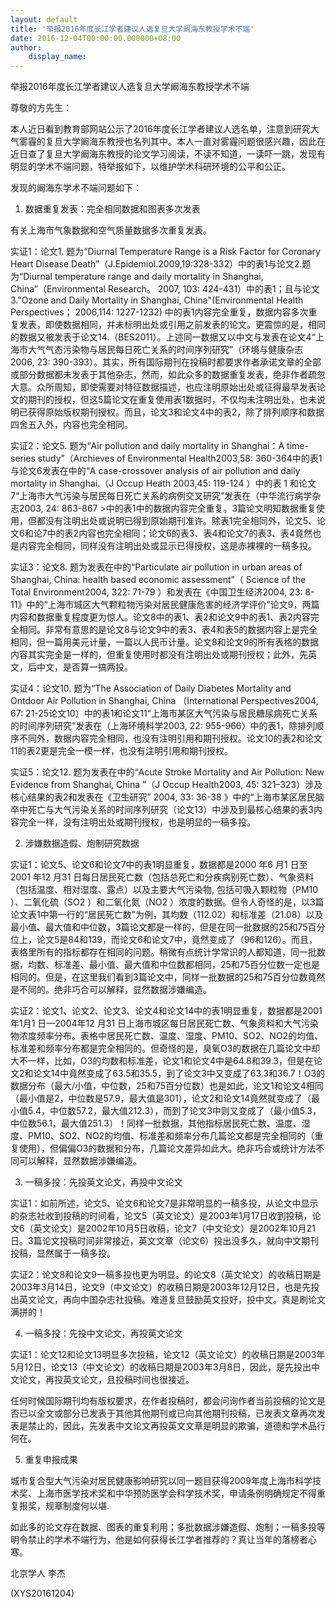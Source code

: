 ```yaml
---
layout: default
title: '举报2016年度长江学者建议人选复旦大学阚海东教授学术不端'
date: 2016-12-04T00:00:00.000000+08:00
author:
    display_name: 
---
```


举报2016年度长江学者建议人选复旦大学阚海东教授学术不端

尊敬的方先生：

本人近日看到教育部网站公示了2016年度长江学者建议人选名单，注意到研究大气雾霾的复旦大学阚海东教授也名列其中。本人一直对雾霾问题很感兴趣，因此在近日查了复旦大学阚海东教授的论文学习阅读，不读不知道，一读吓一跳，发现有明显的学术不端问题，特举报如下，以维护学术科研环境的公平和公正。

发现的阚海东学术不端问题如下：

1. 数据重复发表：完全相同数据和图表多次发表

有关上海市气象数据和空气质量数据多次重复发表。

实证1：论文1. 题为“Diurnal Temperature Range is a Risk Factor for Coronary Heart Disease Death”（J.Epidemiol.2009,19:328-332）中的表1与论文2.题为“Diurnal temperature range and daily mortality in Shanghai, China”（Environmental Research。 2007, 103: 424-431）中的表1；且与论文3."Ozone and Daily Mortality in Shanghai, China"(Environmental Health Perspectives； 2006,114: 1227-1232) 中的表1内容完全重复，数据内容多次重复发表，即使数据相同，并未标明出处或引用之前发表的论文。更震惊的是，相同的数据又被发表于论文14.（BES2011）。上述同一数据又以中文与发表在论文4“上海市大气气态污染物与居民每日死亡关系的时间序列研究”（环境与健康杂志2006, 23: 390-393）。其实，所有国际期刊在投稿时都要求作者承诺文章的全部或部分数据都未发表于其他杂志，然而，如此众多的数据重复发表，绝非作者疏忽大意。众所周知，即使需要对特征数据描述，也应注明原始出处或征得最早发表论文的期刊的授权，但这5篇论文在重复使用表1数据时，不仅均未注明出处，也未说明已获得原始版权期刊授权。而且，论文3和论文4中的表2，除了排列顺序和数据四舍五入外，内容也完全相同。

实证2：论文5. 题为“Air pollution and daily mortality in Shanghai：A time-series study”（Archieves of Environmental Health2003,58: 360-364中的表1与论文6发表在中的“A case-crossover analysis of air pollution and daily mortality in Shanghai.（J Occup Heath 2003,45: 119-124 ）中的表 1 和论文7“上海市大气污染与居民每日死亡关系的病例交叉研究”发表在（中华流行病学杂志2003, 24: 863-867 >中的表1中的数据内容完全重复。3篇论文明知数据重复使用，但都没有注明出处或说明已得到原始期刊准许。除表1完全相同外，论文5、论文6和论7中的表2内容也完全相同；论文6的表3、表4和论文7的表3、表4竟然也是内容完全相同，同样没有注明出处或显示已得授权，这是赤裸裸的一稿多投。

实证3：论文8. 题为发表在中的“Particulate air pollution in urban areas of Shanghai, China: health based economic assessment”（ Science of the Total Environment2004, 322: 71-79 ）和发表在《中国卫生经济2004, 23: 8-11》中的“上海市城区大气颗粒物污染对居民健康危害的经济学评价”论文9，两篇内容和数据重复程度更为惊人。论文8中的表1、表2和论文9中的表1、表2内容完全相同。非常有意思的是论文8与论文9中的表3、表4和表5的数据内容上是完全相同，但一篇用美元计量，一篇以人民币计量。论文8和论文9的所有表格的数据内容其实完全是一样的，但重复使用时都没有注明出处或期刊授权；此外，先英文，后中文，是否算一搞两投。

实证4：论文10. 题为“The Association of Daily Diabetes Mortality and Ontdoor Air Pollution in Shanghai, China （International Perspectives2004, 67: 21-25论文10）中的表1和论文11“上海市某区大气污染与居民糖尿病死亡关系的时间序列研究”发表在（上海环境科学2003, 22: 955-966〉中的表1，除排列顺序不同外，数据内容完全相同，也没有注明引用和期刊授权。论文10的表2和论文11的表2更是完全一模一样，也没有注明引用和期刊授权。

实证5：论文12. 题为发表在中的“Acute Stroke Mortality and Air Pollution: New Evidence from Shanghai, China ”（J Occup Health2003, 45: 321–323）涉及核心结果的表2和发表在《卫生研究” 2004, 33: 36-38 》中的“上海市某区居民脑卒中死亡与大气污染关系的时间序列研究（论文13）中涉及到最核心结果的表3内容完全一样，没有注明出处或期刊授权，也是明显的一稿多投。

2. 涉嫌数据造假、炮制研究数据

实证1：论文5、论文6和论文7中的表1明显重复，数据都是2000 年6 月1 日至2001 年12 月31 日每日居民死亡数（包括总死亡和分疾病别死亡数）、气象资料（包括温度、相对湿度、露点）以及主要大气污染物, 包括可吸入颗粒物（PM10 ）、二氧化硫（SO2 ）和二氧化氮（NO2 ）浓度的数据。但令人奇怪的是，以3篇论文表1中第一行的“居民死亡数”为例，其均数（112.02）和标准差（21.08）以及最小值、最大值和中位数，3篇论文都是一样的，但是在同一批数据的25和75百分位上，论文5是84和139，而论文6和论文7中，竟然变成了（96和126）。而且，表格里所有的指标都存在相同的问题。稍微有点统计学常识的人都知道，同一批数据，均数、标准差、最小值、最大值和中位数都相同，25和75百分位数一定也是相同的。但是，在这里我们看到3篇论文中，同样一批数据的25和75百分位数竟然是不同的。绝非巧合可以解释，显然数据涉嫌编造。

实证2：论文1、论文2、论文3、论文4和论文14中的表1明显重复，数据都是2001 年1月1 日—2004年12 月31 日上海市城区每日居民死亡数、气象资料和大气污染物浓度频率分布。表格中居民死亡数、温度、湿度、PM10、SO2、NO2的均值、标准差和频率分布都是完全相同的。但奇怪的是，臭氧O3的数据在几篇论文中却大不一样，比如，O3的均数和标准差，论文1和论文4中是64.8和39.3，但是在论文2和论文14中竟然变成了63.5和35.5，到了论文3中又变成了63.3和36.7！O3的数据分布（最大/小值，中位数，25和75百分位数）也是如此，论文1和论文4相同（最小值是2，中位数是57.9，最大值是301），论文2和论文14竟然就变成了（最小值5.4，中位数57.2，最大值212.3），而到了论文3中则又变成了（最小值5.3，中位数56.1，最大值251.3）！同样一批数据，其他指标居民死亡数、温度、湿度、PM10、SO2、NO2的均值、标准差和频率分布几篇论文都是完全相同的（重复使用），但偏偏O3的数据和分布，几篇论文差异如此大。绝非巧合或统计方法不同可以解释，显然数据涉嫌编造。

3. 一稿多投：先投英文论文，再投中文论文

实证1：如前所述，论文5、论文6和论文7是非常明显的一稿多投，从论文中显示的杂志社收到投稿的时间看，论文5（英文论文）是2003年1月17日收到投稿，论文6（英文论文）是2002年10月5日收稿，论文7（中文论文）是2002年10月21日。3篇论文投稿时间非常接近，英文文章（论文6）投出没多久，就向中文期刊投稿，显然属于一稿多投。

实证2：论文8和论文9一稿多投也更为明显。的论文8（英文论文）的收稿日期是2003年3月14日，论文9（中文论文）的收稿日期是2003年12月12日，也是先投出英文论文，再向中国杂志社投稿。难道复旦鼓励英文投好，投中文。真是刷论文满拼的！

4. 一稿多投：先投中文论文，再投英文论文

实证1：论文12和论文13明显多次投稿，论文12（英文论文）的收稿日期是2003年5月12日，论文13（中文论文）的收稿日期是2003年3月8日，因此，是先投出中文论文，再投英文论文，且投稿时间也很接近。

任何时候国际期刊均有版权要求，在作者投稿时，都会问询作者当前投稿的论文是否已以全文或部分已发表于其他其他期刊或已向其他期刊投稿，已发表文章再次发表是禁止的，因此，先发表中文论文再投英文文章是明显的欺骗，道德和学术品行何在。

5. 重复申报成果

城市复合型大气污染对居民健康影响研究以同一题目获得2009年度上海市科学技术奖、上海市医学技术奖和中华预防医学会科学技术奖，申请条例明确规定不得重复报奖，规章制度何以堪.

如此多的论文存在数据、图表的重复利用；多批数据涉嫌造假、炮制；一稿多投等明令禁止的学术不端行为，他是如何获得长江学者推荐的？真让当年的落榜者心寒。

北京学人 李杰

(XYS20161204)

